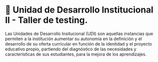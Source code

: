 # :memo: Unidad de Desarrollo Institucional II - Taller de testing.

<p>
   Las Unidades de Desarrollo Insitucional (UDI) son aquellas instancias que permiten a la institución aumentar su autonomía en la definición y el desarrollo de su oferta curricular en función de la identidad y el proyecto educativo propio, partiendo del diagnóstico de las necesidades y características de sus estudiantes, para la mejora de los aprendizajes.
</p>
